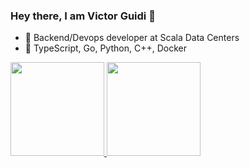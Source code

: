 ### Hey there, I am Victor Guidi 👋

- 🔭 Backend/Devops developer at Scala Data Centers
- 💬 TypeScript, Go, Python, C++, Docker

<div>
  <a href="https://github.com/victorguidi">
  <img height="150em" src="https://github-readme-stats.vercel.app/api?username=victorguidi&show_icons=true&theme=tokyonight&include_all_commits=true&count_private=true"/>
  <img height="150em" src="https://github-readme-stats.vercel.app/api/top-langs/?username=victorguidi&layout=compact&langs_count=8&theme=groovybox"/>
</div>
